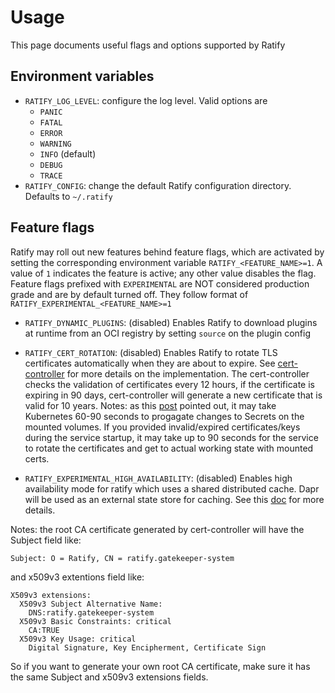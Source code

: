 # Usage

This page documents useful flags and options supported by Ratify

## Environment variables

- `RATIFY_LOG_LEVEL`: configure the log level. Valid options are
  - `PANIC`
  - `FATAL`
  - `ERROR`
  - `WARNING`
  - `INFO` (default)
  - `DEBUG`
  - `TRACE`
- `RATIFY_CONFIG`: change the default Ratify configuration directory. Defaults to `~/.ratify`

## Feature flags

Ratify may roll out new features behind feature flags, which are activated by setting the corresponding environment variable `RATIFY_<FEATURE_NAME>=1`.
A value of `1` indicates the feature is active; any other value disables the flag. Feature flags prefixed with `EXPERIMENTAL` are NOT considered production grade and are by default turned off. They follow format of `RATIFY_EXPERIMENTAL_<FEATURE_NAME>=1`

- `RATIFY_DYNAMIC_PLUGINS`: (disabled) Enables Ratify to download plugins at runtime from an OCI registry by setting `source` on the plugin config

- `RATIFY_CERT_ROTATION`: (disabled) Enables Ratify to rotate TLS certificates automatically when they are about to expire. See [cert-controller](https://github.com/open-policy-agent/cert-controller) for more details on the implementation. The cert-controller checks the validation of certificates every 12 hours, if the certificate is expiring in 90 days, cert-controller will generate a new certificate that is valid for 10 years. Notes: as this [post](https://ahmet.im/blog/kubernetes-secret-volumes-delay/) pointed out, it may take Kubernetes 60-90 seconds to progagate changes to Secrets on the mounted volumes. If you provided invalid/expired certificates/keys during the service startup, it may take up to 90 seconds for the service to rotate the certificates and get to actual working state with mounted certs.

- `RATIFY_EXPERIMENTAL_HIGH_AVAILABILITY`: (disabled) Enables high availability mode for ratify which uses a shared distributed cache. Dapr will be used as an external state store for caching. See this [doc](../developer/cache.md#dapr) for more details. 

Notes: the root CA certificate generated by cert-controller will have the Subject field like:

  `Subject: O = Ratify, CN = ratify.gatekeeper-system`
  
  and x509v3 extentions field like:
  ```
  X509v3 extensions:
    X509v3 Subject Alternative Name: 
      DNS:ratify.gatekeeper-system
    X509v3 Basic Constraints: critical
      CA:TRUE
    X509v3 Key Usage: critical
      Digital Signature, Key Encipherment, Certificate Sign
  ```
So if you want to generate your own root CA certificate, make sure it has the same Subject and x509v3 extensions fields.
